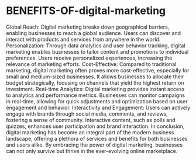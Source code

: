 # BENEFITS-OF-digital-marketing
Global Reach:
Digital marketing breaks down geographical barriers, enabling businesses to reach a global audience.
Users can discover and interact with products and services from anywhere in the world.
Personalization:
Through data analytics and user behavior tracking, digital marketing enables businesses to tailor content and promotions to individual preferences.
Users receive personalized experiences, increasing the relevance of marketing efforts.
Cost-Effective:
Compared to traditional marketing, digital marketing often proves more cost-effective, especially for small and medium-sized businesses.
It allows businesses to allocate their budget strategically, focusing on channels that yield the highest return on investment.
Real-time Analytics:
Digital marketing provides instant access to analytics and performance metrics.
Businesses can monitor campaigns in real-time, allowing for quick adjustments and optimization based on user engagement and behavior.
Interactivity and Engagement:
Users can actively engage with brands through social media, comments, and reviews, fostering a sense of community.
Interactive content, such as polls and quizzes, enhances user participation and brand interaction.
In conclusion, digital marketing has become an integral part of the modern business landscape, offering a plethora of services and benefits for both businesses and users alike. By embracing the power of digital marketing, businesses can not only survive but thrive in the ever-evolving online marketplace.
